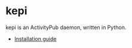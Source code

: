 kepi
====

kepi is an ActivityPub daemon, written in Python.

* [Installation guide](docs/installation.rst)
